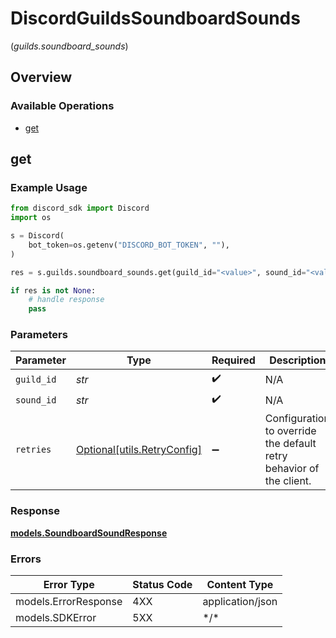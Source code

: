 # DiscordGuildsSoundboardSounds
(*guilds.soundboard_sounds*)

## Overview

### Available Operations

* [get](#get)

## get

### Example Usage

```python
from discord_sdk import Discord
import os

s = Discord(
    bot_token=os.getenv("DISCORD_BOT_TOKEN", ""),
)

res = s.guilds.soundboard_sounds.get(guild_id="<value>", sound_id="<value>")

if res is not None:
    # handle response
    pass

```

### Parameters

| Parameter                                                           | Type                                                                | Required                                                            | Description                                                         |
| ------------------------------------------------------------------- | ------------------------------------------------------------------- | ------------------------------------------------------------------- | ------------------------------------------------------------------- |
| `guild_id`                                                          | *str*                                                               | :heavy_check_mark:                                                  | N/A                                                                 |
| `sound_id`                                                          | *str*                                                               | :heavy_check_mark:                                                  | N/A                                                                 |
| `retries`                                                           | [Optional[utils.RetryConfig]](../../models/utils/retryconfig.md)    | :heavy_minus_sign:                                                  | Configuration to override the default retry behavior of the client. |

### Response

**[models.SoundboardSoundResponse](../../models/soundboardsoundresponse.md)**

### Errors

| Error Type           | Status Code          | Content Type         |
| -------------------- | -------------------- | -------------------- |
| models.ErrorResponse | 4XX                  | application/json     |
| models.SDKError      | 5XX                  | \*/\*                |